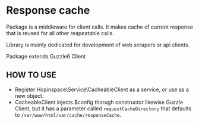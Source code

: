 # Response cache

Package is a middleware for client calls. It makes cache of current
response that is reused for all other reapeatable calls.

Library is mainly dedicated for development of web scrapers or api clients.

Package extends Guzzle6 Client

## HOW TO USE

- Register Hopinspace\Service\CacheableClient as a service, or use as a new object.
- CacheableClient injects $config thorugh constructor likewise Guzzle Client, but
it has a parameter called `requestCacheDirectory` that defaults to `/var/www/html/var/cache/responseCache`.
